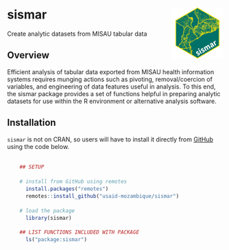 # sismar <a href="https://usaid-mozambique.github.io/sismar/"><img src="man/figures/logo.png" align="right" height="120" alt="sismar website" /></a>

Create analytic datasets from MISAU tabular data

## Overview

Efficient analysis of tabular data exported from MISAU health information systems requires munging actions such as pivoting, removal/coercion of variables, and engineering of data features useful in analysis. To this end, the sismar package provides a set of functions helpful in preparing analytic datasets for use within the R environment or alternative analysis software.


## Installation

`sismar` is not on CRAN, so users will have to install it directly from [GitHub](https://github.com/usaid-mozambique/) using the code below.

``` r

    ## SETUP

    # install from GitHub using remotes
      install.packages("remotes")
      remotes::install_github("usaid-mozambique/sismar")
    
    # load the package
      library(sismar)
      
    ## LIST FUNCTIONS INCLUDED WITH PACKAGE
      ls("package:sismar")
    
```

